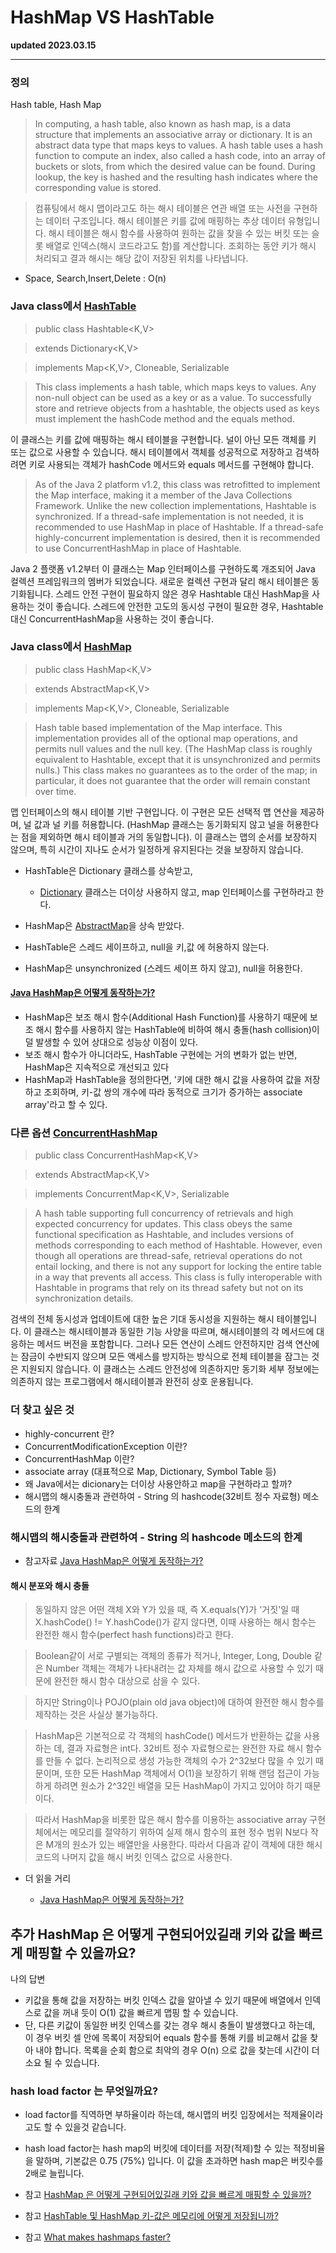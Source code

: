 # HashMap VS HashTable

**updated 2023.03.15**

<hr/>

### 정의

Hash table, Hash Map

> In computing, a hash table, also known as hash map, is a data structure that implements an associative array or dictionary. It is an abstract data type that maps keys to values. A hash table uses a hash function to compute an index, also called a hash code, into an array of buckets or slots, from which the desired value can be found. During lookup, the key is hashed and the resulting hash indicates where the corresponding value is stored.

> 컴퓨팅에서 해시 맵이라고도 하는 해시 테이블은 연관 배열 또는 사전을 구현하는 데이터 구조입니다. 해시 테이블은 키를 값에 매핑하는 추상 데이터 유형입니다. 해시 테이블은 해시 함수를 사용하여 원하는 값을 찾을 수 있는 버킷 또는 슬롯 배열로 인덱스(해시 코드라고도 함)를 계산합니다. 조회하는 동안 키가 해시 처리되고 결과 해시는 해당 값이 저장된 위치를 나타냅니다.

- Space, Search,Insert,Delete : O(n)

### Java class에서 [HashTable](https://docs.oracle.com/javase/8/docs/api/java/util/Hashtable.html)

> public class Hashtable<K,V>

> extends Dictionary<K,V>

> implements Map<K,V>, Cloneable, Serializable

> This class implements a hash table, which maps keys to values. Any non-null object can be used as a key or as a value.
> To successfully store and retrieve objects from a hashtable, the objects used as keys must implement the hashCode method and the equals method.

이 클래스는 키를 값에 매핑하는 해시 테이블을 구현합니다. 널이 아닌 모든 객체를 키 또는 값으로 사용할 수 있습니다.
해시 테이블에서 객체를 성공적으로 저장하고 검색하려면 키로 사용되는 객체가 hashCode 메서드와 equals 메서드를 구현해야 합니다.

> As of the Java 2 platform v1.2, this class was retrofitted to implement the Map interface, making it a member of the Java Collections Framework. Unlike the new collection implementations, Hashtable is synchronized. If a thread-safe implementation is not needed, it is recommended to use HashMap in place of Hashtable. If a thread-safe highly-concurrent implementation is desired, then it is recommended to use ConcurrentHashMap in place of Hashtable.

Java 2 플랫폼 v1.2부터 이 클래스는 Map 인터페이스를 구현하도록 개조되어 Java 컬렉션 프레임워크의 멤버가 되었습니다. 새로운 컬렉션 구현과 달리 해시 테이블은 동기화됩니다. 스레드 안전 구현이 필요하지 않은 경우 Hashtable 대신 HashMap을 사용하는 것이 좋습니다. 스레드에 안전한 고도의 동시성 구현이 필요한 경우, Hashtable 대신 ConcurrentHashMap을 사용하는 것이 좋습니다.

### Java class에서 [HashMap](https://docs.oracle.com/javase/8/docs/api/java/util/HashMap.html)

> public class HashMap<K,V>

> extends AbstractMap<K,V>

> implements Map<K,V>, Cloneable, Serializable

> Hash table based implementation of the Map interface. This implementation provides all of the optional map operations, and permits null values and the null key. (The HashMap class is roughly equivalent to Hashtable, except that it is unsynchronized and permits nulls.) This class makes no guarantees as to the order of the map; in particular, it does not guarantee that the order will remain constant over time.

맵 인터페이스의 해시 테이블 기반 구현입니다. 이 구현은 모든 선택적 맵 연산을 제공하며, 널 값과 널 키를 허용합니다. (HashMap 클래스는 동기화되지 않고 널을 허용한다는 점을 제외하면 해시 테이블과 거의 동일합니다). 이 클래스는 맵의 순서를 보장하지 않으며, 특히 시간이 지나도 순서가 일정하게 유지된다는 것을 보장하지 않습니다.

- HashTable은 Dictionary 클래스를 상속받고,
  - [Dictionary](https://docs.oracle.com/javase/8/docs/api/java/util/Dictionary.html) 클래스는 더이상 사용하지 않고, map 인터페이스를 구현하라고 한다.
- HashMap은 [AbstractMap](https://docs.oracle.com/javase/8/docs/api/java/util/AbstractMap.html)을 상속 받았다.

- HashTable은 스레드 세이프하고, null을 키,값 에 허용하지 않는다.
- HashMap은 unsynchronized (스레드 세이프 하지 않고), null을 허용한다.

#### [Java HashMap은 어떻게 동작하는가?](https://d2.naver.com/helloworld/831311)

- HashMap은 보조 해시 함수(Additional Hash Function)를 사용하기 때문에 보조 해시 함수를 사용하지 않는 HashTable에 비하여 해시 충돌(hash collision)이 덜 발생할 수 있어 상대으로 성능상 이점이 있다.
- 보조 해시 함수가 아니더라도, HashTable 구현에는 거의 변화가 없는 반면, HashMap은 지속적으로 개선되고 있다
- HashMap과 HashTable을 정의한다면, '키에 대한 해시 값을 사용하여 값을 저장하고 조회하며, 키-값 쌍의 개수에 따라 동적으로 크기가 증가하는 associate array'라고 할 수 있다.

### 다른 옵션 [ConcurrentHashMap](https://docs.oracle.com/javase/8/docs/api/java/util/concurrent/ConcurrentHashMap.html)

> public class ConcurrentHashMap<K,V>

> extends AbstractMap<K,V>

> implements ConcurrentMap<K,V>, Serializable

> A hash table supporting full concurrency of retrievals and high expected concurrency for updates. This class obeys the same functional specification as Hashtable, and includes versions of methods corresponding to each method of Hashtable. However, even though all operations are thread-safe, retrieval operations do not entail locking, and there is not any support for locking the entire table in a way that prevents all access. This class is fully interoperable with Hashtable in programs that rely on its thread safety but not on its synchronization details.

검색의 전체 동시성과 업데이트에 대한 높은 기대 동시성을 지원하는 해시 테이블입니다. 이 클래스는 해시테이블과 동일한 기능 사양을 따르며, 해시테이블의 각 메서드에 대응하는 메서드 버전을 포함합니다. 그러나 모든 연산이 스레드 안전하지만 검색 연산에는 잠금이 수반되지 않으며 모든 액세스를 방지하는 방식으로 전체 테이블을 잠그는 것은 지원되지 않습니다. 이 클래스는 스레드 안전성에 의존하지만 동기화 세부 정보에는 의존하지 않는 프로그램에서 해시테이블과 완전히 상호 운용됩니다.

### 더 찾고 싶은 것

- highly-concurrent 란?
- ConcurrentModificationException 이란?
- ConcurrentHashMap 이란?
- associate array (대표적으로 Map, Dictionary, Symbol Table 등)
- 왜 Java에서는 dicionary는 더이상 사용안하고 map을 구현하라고 할까?
- 해시맵의 해시충돌과 관련하여 - String 의 hashcode(32비트 정수 자료형) 메소드의 한계

### 해시맵의 해시충돌과 관련하여 - String 의 hashcode 메소드의 한계

- 참고자료 [Java HashMap은 어떻게 동작하는가?](https://d2.naver.com/helloworld/831311)

#### 해시 분포와 해시 충돌

> 동일하지 않은 어떤 객체 X와 Y가 있을 때, 즉 X.equals(Y)가 '거짓'일 때 X.hashCode() != Y.hashCode()가 같지 않다면, 이때 사용하는 해시 함수는 완전한 해시 함수(perfect hash functions)라고 한다.

> Boolean같이 서로 구별되는 객체의 종류가 적거나, Integer, Long, Double 같은 Number 객체는 객체가 나타내려는 값 자체를 해시 값으로 사용할 수 있기 때문에 완전한 해시 함수 대상으로 삼을 수 있다.

> 하지만 String이나 POJO(plain old java object)에 대하여 완전한 해시 함수를 제작하는 것은 사실상 불가능하다.

> HashMap은 기본적으로 각 객체의 hashCode() 메서드가 반환하는 값을 사용하는 데, 결과 자료형은 int다. 32비트 정수 자료형으로는 완전한 자료 해시 함수를 만들 수 없다. 논리적으로 생성 가능한 객체의 수가 2^32보다 많을 수 있기 때문이며, 또한 모든 HashMap 객체에서 O(1)을 보장하기 위해 랜덤 접근이 가능하게 하려면 원소가 2^32인 배열을 모든 HashMap이 가지고 있어야 하기 때문이다.

> 따라서 HashMap을 비롯한 많은 해시 함수를 이용하는 associative array 구현체에서는 메모리를 절약하기 위하여 실제 해시 함수의 표현 정수 범위 N보다 작은 M개의 원소가 있는 배열만을 사용한다. 따라서 다음과 같이 객체에 대한 해시 코드의 나머지 값을 해시 버킷 인덱스 값으로 사용한다.

- 더 읽을 거리

  - [Java HashMap은 어떻게 동작하는가?](https://d2.naver.com/helloworld/831311)

## 추가 HashMap 은 어떻게 구현되어있길래 키와 값을 빠르게 매핑할 수 있을까요?

나의 답변

- 키값을 통해 값을 저장하는 버킷 인덱스 값을 알아낼 수 있기 때문에 배열에서 인덱스로 값을 꺼내 듯이 O(1) 값을 빠르게 맵핑 할 수 있습니다.
- 단, 다른 키값이 동일한 버킷 인덱스를 갖는 경우 해시 충돌이 발생했다고 하는데, 이 경우 버킷 셀 안에 목록이 저장되어 equals 함수를 통해 키를 비교해서 값을 찾아 내야 합니다. 목록을 순회 함으로 최악의 경우 O(n) 으로 값을 찾는데 시간이 더 소요 될 수 있습니다.

### hash load factor 는 무엇일까요?

- load factor를 직역하면 부하율이라 하는데, 해시맵의 버킷 입장에서는 적제율이라고도 할 수 있을것 같습니다.
- hash load factor는 hash map의 버킷에 데이터를 저장(적제)할 수 있는 적정비율을 말하며, 기본값은 0.75 (75%) 입니다. 이 값을 초과하면 hash map은 버킷수를 2배로 늘립니다.

- 참고 [HashMap 은 어떻게 구현되어있길래 키와 값을 빠르게 매핑할 수 있을까?](https://velog.io/@dailyzett/HashMap)

- 참고 [HashTable 및 HashMap 키-값은 메모리에 어떻게 저장됩니까?](https://stackoverflow.com/questions/10894558/how-hashtable-and-hashmap-key-value-are-stored-in-the-memory)

- 참고 [What makes hashmaps faster?](https://stackoverflow.com/questions/41412011/what-makes-hashmaps-faster)
